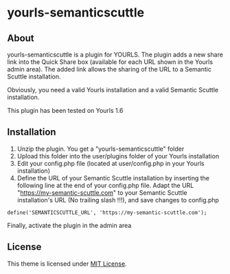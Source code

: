 yourls-semanticscuttle
======================

About
------------

yourls-semanticscuttle is a plugin for YOURLS. The plugin adds a new share link into the Quick Share box (available for each URL shown in the Yourls admin area).
The added link allows the sharing of the URL to a Semantic Scuttle installation.

Obviously, you need a valid Yourls installation and a valid Semantic Scuttle installation.

This plugin has been tested on Yourls 1.6

Installation
------------

1. Unzip the plugin. You get a "yourls-semanticscuttle" folder
2. Upload this folder into the user/plugins folder of your Yourls installation
3. Edit your config.php file (located at user/config.php in your Yourls installation)
4. Define the URL of your Semantic Scuttle installation by inserting the following line at the end of your config.php file. Adapt the URL "https://my-semantic-scuttle.com" to your Semantic Scuttle installation's URL (No trailing slash !!!), and save changes to config.php

```
define('SEMANTICSCUTTLE_URL', 'https://my-semantic-scuttle.com');
```

Finally, activate the plugin in the admin area



License
------------

This theme is licensed under [MIT License](https://github.com/jonrandoem/yourls-semanticscuttle/blob/master/LICENSE).